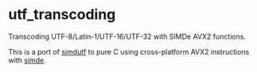 # utf_transcoding
Transcoding UTF-8/Latin-1/UTF-16/UTF-32 with SIMDe AVX2 functions.

This is a port of [simdutf](https://github.com/simdutf/simdutf) to pure C using cross-platform AVX2 instructions with [simde](https://github.com/goodcleanfun/simde_avx2).

